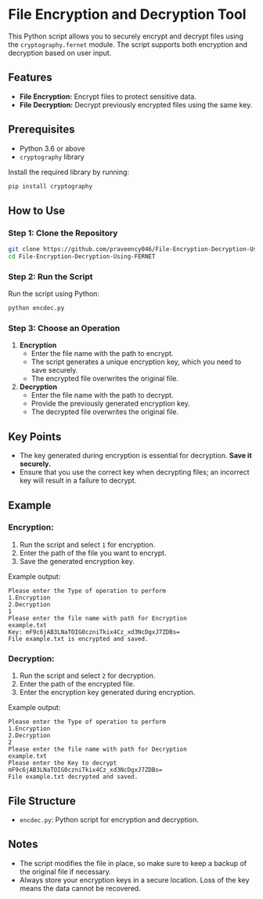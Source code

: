 # File Encryption and Decryption Tool

This Python script allows you to securely encrypt and decrypt files using the `cryptography.fernet` module. The script supports both encryption and decryption based on user input.

## Features
- **File Encryption:** Encrypt files to protect sensitive data.
- **File Decryption:** Decrypt previously encrypted files using the same key.

## Prerequisites
- Python 3.6 or above
- `cryptography` library

Install the required library by running:
```bash
pip install cryptography
```

## How to Use

### Step 1: Clone the Repository
```bash
git clone https://github.com/praveency046/File-Encryption-Decryption-Using-FERNET
cd File-Encryption-Decryption-Using-FERNET
```

### Step 2: Run the Script
Run the script using Python:
```bash
python encdec.py
```

### Step 3: Choose an Operation
1. **Encryption**
   - Enter the file name with the path to encrypt.
   - The script generates a unique encryption key, which you need to save securely.
   - The encrypted file overwrites the original file.
2. **Decryption**
   - Enter the file name with the path to decrypt.
   - Provide the previously generated encryption key.
   - The decrypted file overwrites the original file.

## Key Points
- The key generated during encryption is essential for decryption. **Save it securely.**
- Ensure that you use the correct key when decrypting files; an incorrect key will result in a failure to decrypt.

## Example
### Encryption:
1. Run the script and select `1` for encryption.
2. Enter the path of the file you want to encrypt.
3. Save the generated encryption key.

Example output:
```
Please enter the Type of operation to perform
1.Encryption
2.Decryption
1
Please enter the file name with path for Encryption
example.txt
Key: mF9c6jAB3LNaTOIG0czniTkix4Cz_xd3NcDgxJ7ZDBs=
File example.txt is encrypted and saved.
```

### Decryption:
1. Run the script and select `2` for decryption.
2. Enter the path of the encrypted file.
3. Enter the encryption key generated during encryption.

Example output:
```
Please enter the Type of operation to perform
1.Encryption
2.Decryption
2
Please enter the file name with path for Decryption
example.txt
Please enter the Key to decrypt
mF9c6jAB3LNaTOIG0czniTkix4Cz_xd3NcDgxJ7ZDBs=
File example.txt decrypted and saved.
```

## File Structure
- `encdec.py`: Python script for encryption and decryption.

## Notes
- The script modifies the file in place, so make sure to keep a backup of the original file if necessary.
- Always store your encryption keys in a secure location. Loss of the key means the data cannot be recovered.

